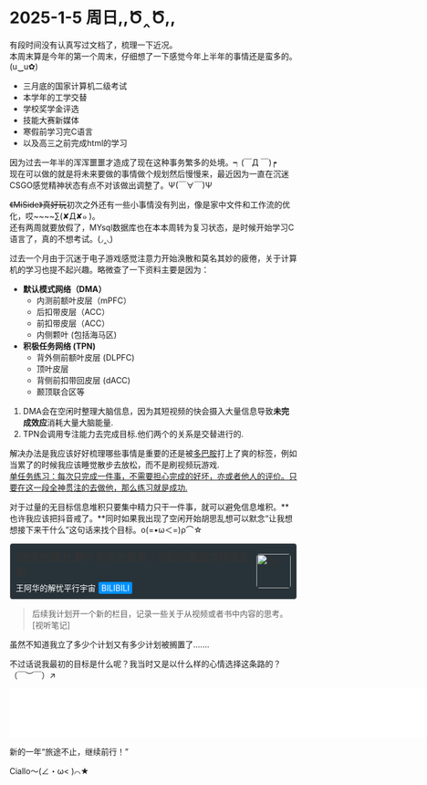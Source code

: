 # 2025-1-5 周日,,Ծ‸Ծ,,

有段时间没有认真写过文档了，梳理一下近况。  
本周末算是今年的第一个周末，仔细想了一下感觉今年上半年的事情还是蛮多的。(u‿ฺu✿ฺ)

-  三月底的国家计算机二级考试
-  本学年的工学交替
-  学校奖学金评选
-  技能大赛新媒体
-  寒假前学习完C语言
-  以及高三之前完成html的学习

因为过去一年半的浑浑噩噩才造成了现在这种事务繁多的处境。┑(￣Д ￣)┍  
现在可以做的就是将未来要做的事情做个规划然后慢慢来，最近因为一直在沉迷CSGO感觉精神状态有点不对该做出调整了。Ψ(￣∀￣)Ψ  

~~《MiSide》真好玩~~初次之外还有一些小事情没有列出，像是家中文件和工作流的优化，哎~~~~∑(✘Д✘๑ )。  
还有两周就要放假了，MYsql数据库也在本本周转为复习状态，是时候开始学习C语言了，真的不想考试。(◞‸◟)

过去一个月由于沉迷于电子游戏感觉注意力开始涣散和莫名其妙的疲倦，关于计算机的学习也提不起兴趣。略微查了一下资料主要是因为：

- **默认模式网络（DMA）**
  - 内测前额叶皮层（mPFC）
  - 后扣带皮层（ACC）
  - 前扣带皮层（ACC）
  - 内侧颗叶 (包括海马区) 
- **积极任务网络 (TPN)**
  - 背外侧前额叶皮层 (DLPFC)
  - 顶叶皮层
  - 背侧前扣带回皮层 (dACC)
  - 颞顶联合区等

1. DMA会在空闲时整理大脑信息，因为其短视频的快会摄入大量信息导致**未完成效应**消耗大量大脑能量.  
2. TPN会调用专注能力去完成目标.他们两个的关系是交替进行的.

解决办法是我应该好好梳理哪些事情是重要的还是被<u>多巴胺</U>打上了爽的标签，例如当累了的时候我应该睡觉散步去放松，而不是刷视频玩游戏.  
<u>单任务练习：每次只完成一件事，不需要担心完成的好坏，亦或者他人的评价。只要在这一段全神贯注的去做他，那么练习就是成功.</u>

对于过量的无目标信息堆积只要集中精力只干一件事，就可以避免信息堆积。**也许我应该把抖音戒了。**同时如果我出现了空闲开始胡思乱想可以默念“让我想想接下来干什么”这句话来找个目标。ο(=•ω＜=)ρ⌒☆

<style>
.link-card {
    display: flex;
    align-items: center;
    text-decoration: none;
    color: #333;
    background-color:#283339;
    border: 1px solid #ddd;
    border-radius: 5px;
    padding: 10px;
    margin: 10px 0;
    transition: background-color 0.3s, box-shadow 0.3s;
}

.link-card:hover {
    background-color: #1f282d;
    box-shadow: 0 2px 4px rgba(255, 255, 255, 0.1);
}

.link-card-contents {
    flex: 1;
    margin-right: 10px;
}

.link-card-title {
    font-size: 18px;
    font-weight: bold;
    margin-bottom: 5px;
}

.link-card-desc {
    font-size: 14px;
    color: #FFFF;
}

.link-card-tag {
    background-color:rgb(0, 145, 255);
    color: #fff;
    padding: 2px 5px;
    border-radius: 3px;
    margin-left: 5px;
}

.link-card-image img {
    width: 60px;
    height: 60px;
    border-radius: 5px;
    object-fit: cover;
}
</style>

<a target="_blank" href="https://www.bilibili.com/video/BV1i9CrYFEzM/?spm_id_from=333.1391.0.0&vd_source=cb17c17bf493d0304b8d51191cdeccac" class="link-card">
    <div class="link-card-contents">
        <div class="link-card-title">[流失的脑力]刷个手机也很累？你的能量是怎样溜走的</div>
        <div class="link-card-desc">王阿华的解忧平行宇宙<span class="link-card-tag">BILIBILI</span></div>
    </div>
    <div class="link-card-image">
        <img src="https://avatars.githubusercontent.com/u/130617328?v=4" alt="图片">
    </div>
</a>

>后续我计划开一个新的栏目，记录一些关于从视频或者书中内容的思考。[视听笔记]

虽然不知道我立了多少个计划又有多少计划被搁置了.......

不过话说我最初的目标是什么呢？我当时又是以什么样的心情选择这条路的？（￣︶￣）↗

<iframe frameborder="no" border="0" marginwidth="0" marginheight="0" width=800 height=86 src="//music.163.com/outchain/player?type=2&id=1380312421&auto=1&height=66"></iframe>

新的一年“旅途不止，继续前行！”

Ciallo～(∠・ω< )⌒★

